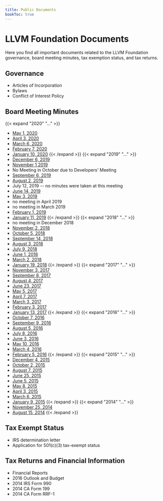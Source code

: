 ```yaml
---
title: Public Documents
bookToc: true
---
```

# LLVM Foundation Documents
Here you find all important documents related to the LLVM Foundation governance, board meeting minutes, tax exemption status, and tax returns.

## Governance
 * Articles of Incorporation
 * Bylaws
 * Conflict of Interest Policy

## Board Meeting Minutes
{{< expand "2020" "..." >}}
 * [May 1, 2020](/documents/minutes/2020-05-01.pdf)
 * [April 3, 2020](/documents/minutes/2020-04-03.pdf)
 * [March 6, 2020](/documents/minutes/2020-03-06.pdf)
 * [February 7, 2020](/documents/minutes/2020-02-07.pdf)
 * [January 10, 2020](/documents/minutes/2020-01-10-LLVMFoundation-BoardMeetingMinutes.pdf)
{{< /expand >}}
{{< expand "2019" "..." >}}
 * [December 6, 2019](/documents/minutes/2019-12-06-LLVMFoundation-BoardMeetingMinutes.pdf)
 * [November 1,2019](/documents/minutes/2019-11-01-LLVMFoundation-BoardMeetingMinutes.pdf)
 * No Meeting in October due to Developers' Meeting
 * [September 6, 2019](/documents/minutes/2019-09-06-LLVMFoundation-BoardMeetingMinutes.pdf)
 * [August 2, 2019](/documents/minutes/2019-08-02-LLVMFoundation-BoardMeetingMinutes.pdf)
 * July 12, 2019 -- no minutes were taken at this meeting
 * [June 14, 2019](/documents/minutes/2019-06-14.pdf)
 * [May 3, 2019](/documents/minutes/2019-05-03.pdf)
 * no meeting in April 2019
 * no meeting in March 2019
 * [February 1, 2019](/documents/minutes/2019-02-01.pdf)
 * [January 11, 2019](/documents/minutes/2019-01-11.pdf)
{{< /expand >}}
{{< expand "2018" "..." >}}
 * no meeting in December 2018
 * [November 2, 2018](/documents/minutes/2018-11-02.pdf)
 * [October 5, 2018](/documents/minutes/2018-10-05.pdf)
 * [September 14, 2018](/documents/minutes/2018-09-14.pdf)
 * [August 3, 2018](/documents/minutes/2018-08-03.pdf)
 * [July 9, 2018](/documents/minutes/2018-07-09-LLVMFoundationBoardMinutes.pdf)
 * [June 1, 2018](/documents/minutes/2018-06-01-LLVMFoundationBoardMinutes.pdf)
 * [March 2, 2018](/documents/minutes/2018-03-02.pdf)
 * [January 19, 2018](/documents/minutes/2018-01-19.pdf)
{{< /expand >}} 
{{< expand "2017" "..." >}}
 * [November 3, 2017](/documents/minutes/2017-11-03-LLVMFoundationBoardMinutes.pdf)
 * [September 8, 2017](/documents/minutes/2017-09-08.pdf)
 * [August 4, 2017](/documents/minutes/2017-08-04.pdf)
 * [June 23, 2017](/documents/minutes2017-06-23.pdf/)
 * [May 5, 2017](/documents/minutes/2017-05-05.pdf)
 * [April 7, 2017](/documents/minutes/2017-04-07.pdf)
 * [March 3, 2017](/documents/minutes/2017-03-03.pdf)
 * [February 3, 2017](/documents/minutes/2017-02-03.pdf)
 * [January 13, 2017](/documents/minutes/2017-01-13.pdf)
{{< /expand >}}
{{< expand "2016" "..." >}} 
 * [October 7, 2016](/documents/minutes/2016-10-07.pdf)
 * [September 9, 2016](/documents/minutes/2016-09-09.txt)
 * [August 5, 2016](/documents/minutes/2016-08-05.txt)
 * [July 8, 2016](/documents/minutes2016-07-08.txt/)
 * [June 3, 2016](/documents/minutes/2016-06-03.txt)
 * [May 10, 2016](/documents/minutes/2016-05-10.txt)
 * [March 4, 2016](/documents/minutes/2016-03-04.pdf)
 * [February 5, 2016](/documents/minutes/2016-02-05.pdf)
{{< /expand >}}
{{< expand "2015" "..." >}} 
 * [December 4, 2015](/documents/minutes/2015-12-04.pdf)
 * [October 2, 2015](/documents/minutes/2015-10-02.pdf)
 * [August 7, 2015](/documents/minutes/2015-08-07.pdf)
 * [June 25, 2015](/documents/minutes/2015-06-25.pdf)
 * [June 5, 2015](/documents/minutes/2015-06-05.pdf)
 * [May 8, 2015](/documents/minutes/2015-05-08.pdf)
 * [April 3, 2015](/documents/minutes/2015-04-03.pdf)
 * [March 6, 2015](/documents/minutes/2015-03-06.pdf)
 * [January 9, 2015](/documents/minutes/2015-01-09.pdf)
{{< /expand >}}
{{< expand "2014" "..." >}} 
 * [November 25, 2014](/documents/minutes/2014-11-25.pdf)
 * [August 15, 2014](/documents/minutes/2014-08-15.pdf)
{{< /expand >}}

## Tax Exempt Status
 * IRS determination letter
 * Application for 501(c)(3) tax-exempt status

## Tax Returns and Financial Information
 * Financial Reports
 * 2016 Outlook and Budget
 * 2014 IRS Form 990
 * 2014 CA Form 199
 * 2014 CA Form RRF-1
